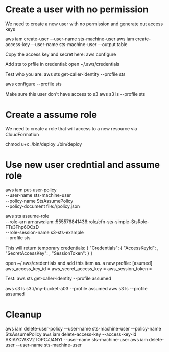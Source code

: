 # Create a user with no permission
We need to create a new user with no permission and generate out access keys

aws iam create-user --user-name sts-machine-user
aws iam create-access-key --user-name sts-machine-user --output table

Copy the access key and secret here:
aws configure 

Add sts to prfile in credential:
open ~/.aws/credentials

Test who you are:
aws sts get-caller-identity --profile sts

aws configure --profile sts

Make sure this user don't have access to s3
aws s3 ls --profile sts

# Create a assume role
We need to create a role that will access to a new resource via CloudFormation

chmod u+x ./bin/deploy
./bin/deploy

# Use new user credntial and assume role

aws iam put-user-policy \
    --user-name sts-machine-user \
    --policy-name StsAssumePolicy \
    --policy-document file://policy.json

aws sts assume-role \
    --role-arn arn:aws:iam::555576841436:role/cfn-sts-simple-StsRole-FTs3Fhp6OCzD \
    --role-session-name s3-sts-example \
    --profile sts

This will return temporary credentials:
{
    "Credentials": {
        "AccessKeyId": ,
        "SecretAccessKey": ,
        "SessionToken": 
    }
}

open ~/.aws/credentials and add this item as. a new profile:
[asumed]
aws_access_key_id = 
aws_secret_access_key = 
aws_session_token =

Test:
aws sts get-caller-identity --profile assumed

aws s3 ls s3://my-bucket-a03 --profile assumed
aws s3 ls --profile assumed

# Cleanup
aws iam delete-user-policy --user-name  sts-machine-user --policy-name StsAssumePolicy
aws iam delete-access-key --access-key-id AKIAYCWXV2TOPC7J4NYI --user-name  sts-machine-user
aws iam delete-user --user-name sts-machine-user 




